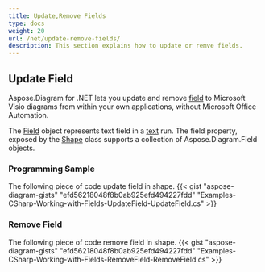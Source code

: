 ```yaml
---
title: Update,Remove Fields
type: docs
weight: 20
url: /net/update-remove-fields/
description: This section explains how to update or remve fields.
---
```


## **Update Field**
Aspose.Diagram for .NET lets you update and remove [field](https://reference.aspose.com/diagram/net/aspose.diagram/field) to Microsoft Visio diagrams from within your own applications, without Microsoft Office Automation. 

The [Field](https://reference.aspose.com/diagram/net/aspose.diagram/field) object represents text field in a [text](https://reference.aspose.com/diagram/net/aspose.diagram/text) run. The field property, exposed by the [Shape](http://www.aspose.com/api/net/diagram/aspose.diagram/shape) class supports a collection of Aspose.Diagram.Field objects.
### **Programming Sample**
The following piece of code update field in shape.
{{< gist "aspose-diagram-gists" "efd56218048f8b0ab925efd494227fdd" "Examples-CSharp-Working-with-Fields-UpdateField-UpdateField.cs" >}}

### **Remove Field**
The following piece of code remove field in shape.
{{< gist "aspose-diagram-gists" "efd56218048f8b0ab925efd494227fdd" "Examples-CSharp-Working-with-Fields-RemoveField-RemoveField.cs" >}}
